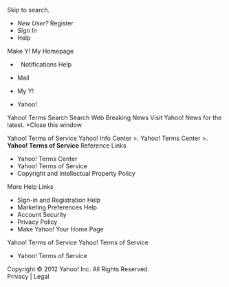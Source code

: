 Skip to search.

*   _New User?_ Register
*   _Sign In_
*   Help

Make Y! My Homepage

*     Notifications Help
    
*   Mail
    
*   My Y!
*   Yahoo!

Yahoo! Terms Search Search Web Breaking News Visit Yahoo! News for the latest. ×Close this window

Yahoo! Terms of Service Yahoo! Info Center >. Yahoo! Terms Center >. **Yahoo! Terms of Service** Reference Links

*   Yahoo! Terms Center
*   Yahoo! Terms of Service
*   Copyright and Intellectual Property Policy

More Help Links

*   Sign-in and Registration Help
*   Marketing Preferences Help
*   Account Security
*   Privacy Policy
*   Make Yahoo! Your Home Page

Yahoo! Terms of Service Yahoo! Terms of Service

*   Yahoo! Terms of Service

Copyright © 2012 Yahoo! Inc. All Rights Reserved.  
Privacy | Legal